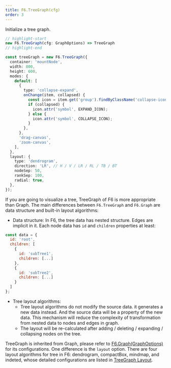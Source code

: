 ```yaml
---
title: F6.TreeGraph(cfg)
order: 3
---
```


Initialize a tree graph.

```ts
// highlight-start
new F6.TreeGraph(cfg: GraphOptions) => TreeGraph
// highlight-end

const treeGraph = new F6.TreeGraph({
  container: 'mountNode',
  width: 800,
  height: 600,
  modes: {
    default: [
      {
        type: 'collapse-expand',
        onChange(item, collapsed) {
          const icon = item.get('group').findByClassName('collapse-icon');
          if (collapsed) {
            icon.attr('symbol', EXPAND_ICON);
          } else {
            icon.attr('symbol', COLLAPSE_ICON);
          }
        },
      },
      'drag-canvas',
      'zoom-canvas',
    ],
  },
  layout: {
    type: 'dendrogram',
    direction: 'LR', // H / V / LR / RL / TB / BT
    nodeSep: 50,
    rankSep: 100,
    radial: true,
  },
});
```

If you are going to visualize a tree, TreeGraph of F6 is more appropriate than Graph. The main differences between `F6.TreeGraph` and `F6.Graph` are data structure and built-in layout algorithms:

- Data structure: In F6, the tree data has nested structure. Edges are implicit in it. Each node data has `id` and `children` properties at least:

```javascript
const data = {
  id: 'root',
  children: [
    {
      id: 'subTree1',
      children: [...]
    },
    {
      id: 'subTree2',
      children: [...]
    }
  ]
};
```

- Tree layout algorithms:
  - Tree layout algorithms do not modify the source data. it generates a new data instead. And the source data will be a property of the new data. This mechanism will reduce the complexity of transformation from nested data to nodes and edges in graph.
  - The layout will be re-calculated after adding / deleting / expanding / collapsing nodes on the tree.

TreeGraph is inherited from Graph, please refer to [F6.Graph(GraphOptions)](/zh/docs/api/Graph.zh.md) for its configurations. One difference is the `layout` option. There are four layout algorithms for tree in F6: dendrogram, compactBox, mindmap, and indeted, whose detailed configurations are listed in [TreeGraph Layout](/zh/docs/api/common/treeLayout.zh.md).
